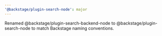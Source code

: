 ```yaml
---
'@backstage/plugin-search-node': major
---
```


Renamed @backstage/plugin-search-backend-node to @backstage/plugin-search-node to match Backstage naming conventions.

